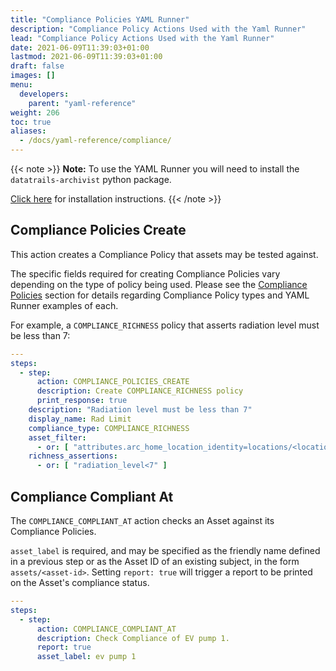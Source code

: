 ```yaml
---
title: "Compliance Policies YAML Runner"
description: "Compliance Policy Actions Used with the Yaml Runner"
lead: "Compliance Policy Actions Used with the Yaml Runner"
date: 2021-06-09T11:39:03+01:00
lastmod: 2021-06-09T11:39:03+01:00
draft: false
images: []
menu: 
  developers:
    parent: "yaml-reference"
weight: 206
toc: true
aliases: 
  - /docs/yaml-reference/compliance/
---
```


{{< note >}}
**Note:** To use the YAML Runner you will need to install the `datatrails-archivist` python package.

[Click here](https://python.datatrails.com/runner/index.html) for installation instructions.
{{< /note >}}

## Compliance Policies Create

This action creates a Compliance Policy that assets may be tested against.

The specific fields required for creating Compliance Policies vary depending on the type of policy being used. Please see the [Compliance Policies](/platform/administration/compliance-policies/) section for details regarding Compliance Policy types and YAML Runner examples of each.

For example, a `COMPLIANCE_RICHNESS` policy that asserts radiation level must be less than 7:

```yaml
---
steps:
  - step:
      action: COMPLIANCE_POLICIES_CREATE
      description: Create COMPLIANCE_RICHNESS policy
      print_response: true
    description: "Radiation level must be less than 7"
    display_name: Rad Limit
    compliance_type: COMPLIANCE_RICHNESS
    asset_filter:
      - or: [ "attributes.arc_home_location_identity=locations/<location-id>" ]
    richness_assertions: 
      - or: [ "radiation_level<7" ]
```

## Compliance Compliant At

The `COMPLIANCE_COMPLIANT_AT` action checks an Asset against its Compliance Policies. 

`asset_label` is required, and may be specified as the friendly name defined in a previous step or as the Asset ID of an existing subject, in the form `assets/<asset-id>`. Setting `report: true` will trigger a report to be printed on the Asset's compliance status. 

```yaml
---
steps:
  - step:
      action: COMPLIANCE_COMPLIANT_AT
      description: Check Compliance of EV pump 1.
      report: true
      asset_label: ev pump 1
```
